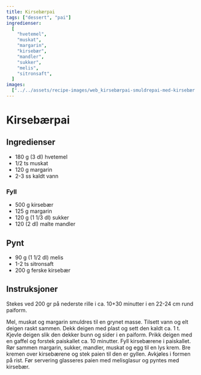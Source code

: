```yaml
---
title: Kirsebærpai
tags: ["dessert", "pai"]
ingredienser:
  [
    "hvetemel",
    "muskat",
    "margarin",
    "kirsebær",
    "mandler",
    "sukker",
    "melis",
    "sitronsaft",
  ]
images:
  ["../../assets/recipe-images/web_kirsebærpai-smuldrepai-med-kirsebær.jpg"]
---
```


# Kirsebærpai

## Ingredienser

- 180 g (3 dl) hvetemel
- 1/2 ts muskat
- 120 g margarin
- 2-3 ss kaldt vann

### Fyll

- 500 g kirsebær
- 125 g margarin
- 120 g (1 1/3 dl) sukker
- 120 (2 dl) malte mandler

## Pynt

- 90 g (1 1/2 dl) melis
- 1-2 ts sitronsaft
- 200 g ferske kirsebær

## Instruksjoner

Stekes ved 200 gr på nederste rille i ca. 10+30 minutter i en 22-24 cm rund paiform.

Mel, muskat og margarin smuldres til en grynet masse. Tilsett vann og elt deigen raskt sammen. Dekk deigen med plast og sett den kaldt ca. 1 t. Kjevle deigen slik den dekker bunn og sider i en paiform. Prikk deigen med en gaffel og forstek paiskallet ca. 10 minutter. Fyll kirsebærene i paiskallet. Rør sammen margarin, sukker, mandler, muskat og egg til en lys krem. Bre kremen over kirsebærene og stek paien til den er gyllen. Avkjøles i formen på rist. Før servering glasseres paien med melisglasur og pyntes med kirsebær.
